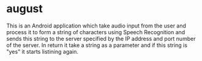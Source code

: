 # august
This is an Android application which take audio input from the user and process it to form a string of characters using Speech Recognition and sends this string to the server specified by the IP address and port number of the server.
In return it take a string as a parameter and if this string is "yes" it starts listining again.
